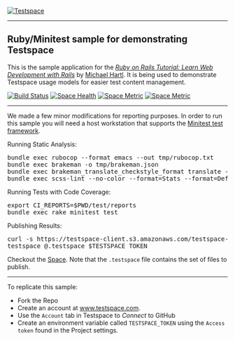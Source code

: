 [![Testspace](http://www.testspace.com/public/img/testspace_logo.png)](http://www.testspace.com)
***

## Ruby/Minitest sample for demonstrating Testspace 

This is the sample application for the [*Ruby on Rails Tutorial: Learn Web Development with Rails*](http://www.railstutorial.org/) by [Michael Hartl](http://www.michaelhartl.com/). It is being used to demonstrate Testspace usage models for easier test content management. 

[![Build Status](https://travis-ci.org/testspace-samples/ruby.minitest.svg?branch=master)](https://travis-ci.org/testspace-samples/ruby.minitest)
[![Space Health](http://munderseth.stridespace.com/projects/273/spaces/883/badge)](http://munderseth.stridespace.com/projects/273/spaces/883 "Test Cases")
[![Space Metric](http://munderseth.stridespace.com/projects/273/spaces/883/metrics/266/badge)](http://munderseth.stridespace.com/spaces/883/schema/Code%20Coverage "Code Coverage (lines)")
[![Space Metric](http://munderseth.stridespace.com/projects/273/spaces/883/metrics/267/badge)](http://munderseth.stridespace.com/spaces/883/schema/Static%20Analysis "Static Analysis (issues)")

***

We made a few minor modifications for reporting purposes. In order to run this sample you will need a host workstation that supports the [Minitest test framework](http://docs.seattlerb.org/minitest/). 

Running Static Analysis: 

<pre>
bundle exec rubocop --format emacs --out tmp/rubocop.txt
bundle exec brakeman -o tmp/brakeman.json
bundle exec brakeman_translate_checkstyle_format translate --file="tmp/brakeman.json" > tmp/brakeman_checkstyle.xml
bundle exec scss-lint --no-color --format=Stats --format=Default --out=tmp/scss-lint.txt  app/assets/stylesheets/
</pre> 

Running Tests with Code Coverage: 

<pre>
export CI_REPORTS=$PWD/test/reports
bundle exec rake minitest test
</pre> 

Publishing Results: 

<pre>
curl -s https://testspace-client.s3.amazonaws.com/testspace-linux.tgz | sudo tar -zxvf- -C /usr/local/bin
testspace @.testspace $TESTSPACE_TOKEN
</pre> 

Checkout the [Space](http://munderseth.stridespace.com/spaces/883). Note that the `.testspace` file contains the set of files to publish. 



***

To replicate this sample: 
  - Fork the Repo
  - Create an account at www.testspace.com.
  - Use the `Account` tab in Testspace to *Connect* to GitHub
  - Create an environment variable called `TESTSPACE_TOKEN` using the `Access token` found in the Project settings.
 